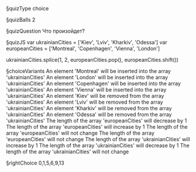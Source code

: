 §quizType
choice

§quizBalls
2

§quizQuestion
Что произойдет?



§quizJS
var ukrainianCities = ['Kiev', 'Lviv', 'Kharkiv', 'Odessa']
var europeanCities = ['Montreal', 'Copenhagen', 'Vienna', 'London']

ukrainianCities.splice(1, 2, europeanCities.pop(), europeanCities.shift())



§choiceVariants
An element 'Montreal' will be inserted into the array 'ukrainianCities'
An element 'London' will be inserted into the array 'ukrainianCities'
An element 'Copenhagen' will be inserted into the array 'ukrainianCities'
An element 'Vienna' will be inserted into the array 'ukrainianCities'
An element 'Kiev' will be removed from the array 'ukrainianCities'
An element 'Lviv' will be removed from the array 'ukrainianCities'
An element 'Kharkiv' will be removed from the array 'ukrainianCities'
An element 'Odessa' will be removed from the array 'ukrainianCities'
The length of the array 'europeanCities' will decrease by 1
The length of the array 'europeanCities' will increase by 1
The length of the array 'europeanCities' will not change
The length of the array 'europeanCities' will not change
The length of the array 'ukrainianCities' will increase by 1
The length of the array 'ukrainianCities' will decrease by 1
The length of the array 'ukrainianCities' will not change


§rightChoice
0,1,5,6,9,13
